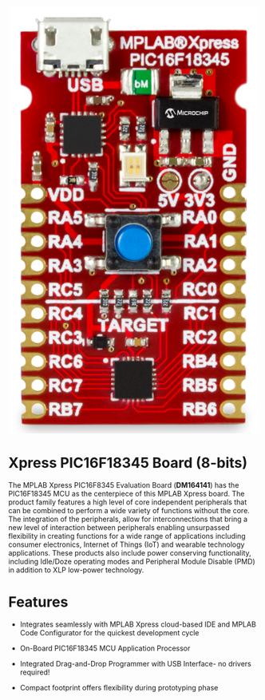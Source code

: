 

<p align="center"> 
<img src="images/Xpress_PIC16F18345.png">
</p>

# Xpress PIC16F18345 Board (8-bits)

The MPLAB Xpress PIC16F8345 Evaluation Board (**DM164141**) has the PIC16F18345 MCU as the centerpiece of this MPLAB Xpress board. The product family features a high level of core independent peripherals that can be combined to perform a wide variety of functions without the core. The integration of the peripherals, allow for interconnections that bring a new level of interaction between peripherals enabling unsurpassed flexibility in creating functions for a wide range of applications including consumer electronics, Internet of Things (IoT) and wearable technology applications. These products also include power conserving functionality, including Idle/Doze operating modes and Peripheral Module Disable (PMD) in addition to XLP low-power technology.

# Features

* Integrates seamlessly with MPLAB Xpress cloud-based IDE and MPLAB Code Configurator for the quickest development cycle

* On-Board PIC16F18345 MCU Application Processor
 
* Integrated Drag-and-Drop Programmer with USB Interface- no drivers required!

* Compact footprint offers flexibility during prototyping phase


